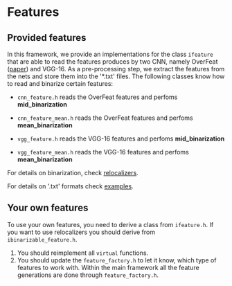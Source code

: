 # Features

## Provided features

In this framework, we provide an implementations for the class `ifeature` that are able to read the features produces by two CNN, namely OverFeat ([paper](https://arxiv.org/pdf/1312.6229.pdf)) and VGG-16.
As a pre-processing step, we extract the features from the nets and store them into the '\*.txt' files.
The following classes know how to read and binarize certain features:

* `cnn_feature.h` reads the OverFeat features and perfoms **mid_binarization**
* `cnn_feature_mean.h` reads the OverFeat features and perfoms **mean_binarization**

* `vgg_feature.h` reads the VGG-16 features and perfoms **mid_binarization**
* `vgg_feature_mean.h` reads the VGG-16 features and perfoms **mean_binarization**


For details on binarization, check [relocalizers](../relocalizers/readme.md).

For details on '.txt' formats check [examples](../../examples/readme.md).

## Your own features

To use your own features, you need to derive a class from `ifeature.h`. If you want to use relocalizers you should derive from `ibinarizable_feature.h`.

1. You should reimplement all `virtual` functions.
2. You should update the `feature_factory.h` to let it know, which type of features to work with. Within the main framework all the feature generations are done through `feature_factory.h`.

